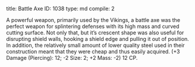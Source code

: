title:          Battle Axe
ID:             1038
type:           md
compile:        2



A powerful weapon, primarily used by the Vikings, a battle axe was the perfect weapon for splintering defenses with its high mass and curved cutting surface. Not only that, but it’s crescent shape was also useful for disrupting shield walls, hooking a shield edge and pulling it out of position. In addition, the relatively small amount of lower quality steel used in their construction meant that they were cheap and thus easily acquired. (+3 Damage (Piercing): 12; -2 Size: 2; +2 Mass: -2) 12 CP.